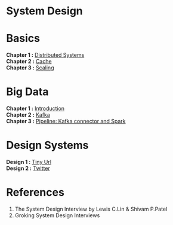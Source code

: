 # System Design
# Basics
**Chapter 1 :** [Distributed Systems](https://github.com/bansalrishi/internals/blob/main/01.Distributed_Systems.ipynb)  
**Chapter 2 :** [Cache](https://github.com/bansalrishi/internals/blob/main/Cache.ipynb)  
**Chapter 3 :** [Scaling](https://github.com/bansalrishi/SystemDesign/blob/main/Scaling.ipynb)  

# Big Data  
**Chapter 1 :** [Introduction](https://github.com/bansalrishi/SystemDesign/blob/main/Big-Data.ipynb)    
**Chapter 2 :** [Kafka](https://github.com/bansalrishi/SystemDesign/blob/main/Kafka.ipynb)  
**Chapter 3 :** [Pipeline: Kafka connector and Spark](https://github.com/bansalrishi/SystemDesign/blob/main/Pipeline_Big_Data.ipynb)  

# Design Systems  
**Design 1 :** [Tiny Url]()    
**Design 2 :** [Twitter](https://github.com/bansalrishi/SystemDesign/blob/main/Twitter_Design.ipynb)  




# References
1. The System Design Interview by Lewis C.Lin & Shivam P.Patel  
2. Groking System Design Interviews  
